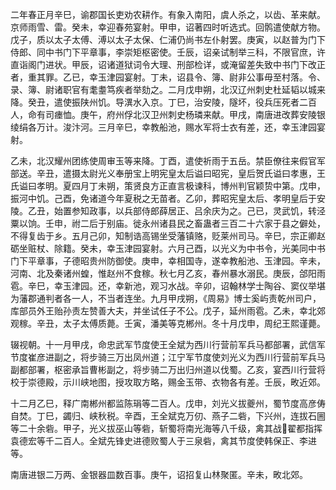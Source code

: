 二年春正月辛巳，谕郡国长吏劝农耕作。有象入南阳，虞人杀之，以齿、革来献。京师雨雪、雷。癸未，幸迎春苑宴射。甲申，诏著四时听选式。回鹘遣使献方物。戊子，质以太子太傅、溥以太子太保、仁浦仍尚书左仆射罢。庚寅，以赵普为门下侍郎、同中书门下平章事，李崇矩枢密使。壬辰，诏亲试制举三科，不限官庶，许直诣阁门进状。甲辰，诏诸道狱词令大理、刑部检详，或淹留差失致中书门下改正者，重其罪。乙已，幸玉津园宴射。丁未，诏县令、簿、尉非公事毋至村落。令、录、簿、尉诸职官有耄耋笃疾者举劾之。二月戊申朔，北汉辽州刺史杜延韬以城来降。癸丑，遣使振陕州饥。导潩水入京。丁巳，治安陵，隧坏，役兵压死者二百人，命有司瘗恤。庚午，府州俘北汉卫州刺史杨璘来献。甲戌，南唐进改葬安陵银绫绢各万计。浚汴河。三月辛巳，幸教船池，赐水军将士衣有差，还，幸玉津园宴射。

乙未，北汉耀州团练使周审玉等来降。丁酉，遣使祈雨于五岳。禁臣僚往来假官军部送。辛丑，遣摄太尉光义奉册宝上明宪皇太后谥曰昭宪，皇后贺氏谥曰孝惠，王氏谥曰孝明。夏四月丁未朔，策贤良方正直言极谏科，博州判官颖贽中第。戊申，振河中饥。己酉，免诸道今年夏税之无苗者。乙卯，葬昭宪皇太后、孝明皇后于安陵。乙丑，始置参知政事，以兵部侍郎薛居正、吕余庆为之。己已，灵武饥，转泾粟以饷。壬申，祔二后于别庙。徙永州诸县民之畜蛊者三百二十六家于县之僻处，不得复齿于乡。五月己卯，知制诰高锡坐受藩镇赂，贬莱州司马。辛巳，宗正卿赵砺坐赃杖、除籍。癸未，幸玉津园宴射。六月己酉，以光义为中书令，光美同中书门下平章事，子德昭贵州防御使。庚申，幸相国寺，遂幸教船池、玉津园。辛未，河南、北及秦诸州蝗，惟赵州不食稼。秋七月乙亥，春州暴水溺民。庚辰，郃阳雨雹。辛巳，幸玉津园。还，幸新池，观习水战。辛卯，诏翰林学士陶谷、窦仪举堪为藩郡通判者各一人，不当者连坐。九月甲戌朔，《周易》博士奚屿责乾州司户，库部员外王贻孙责左赞善大夫，并坐试任子不公。戊子，延州雨雹。乙未，幸北郊观稼。辛丑，太子太傅质薨。壬寅，潘美等克郴州。冬十月戊申，周纪王熙谨薨。

辍视朝。十一月甲戌，命忠武军节度使王全斌为西川行营前军兵马都部署，武信军节度崔彦进副之，将步骑三万出凤州道；江宁军节度使刘光义为西川行营前军兵马副都部署，枢密承旨曹彬副之，将步骑二万出归州道以伐蜀。乙亥，宴西川行营将校于崇德殿，示川峡地图，授攻取方略，赐金玉带、衣物各有差。壬辰，畋近郊。

十二月乙巳，释广南郴州都监陈琄等二百人。戊申，刘光义拔夔州，蜀节度高彦俦自焚。丁巳，蠲归、峡秋税。辛酉，王全斌克万仞、燕子二砦，下兴州，连拔石圌等二十余砦。甲子，光义拔巫山等砦，斩蜀将南光海等八千级，禽其战翟都指挥袁德宏等千二百人。全斌先锋史进德败蜀人于三泉砦，禽其节度使韩保正、李进等。

南唐进银二万两、金银器皿数百事。庚午，诏招复山林聚匿。辛未，畋北郊。
